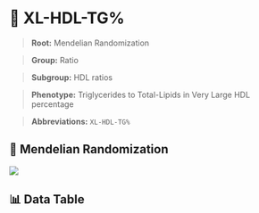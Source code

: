 # 🧪 XL-HDL-TG%

> **Root:** Mendelian Randomization

> **Group:** Ratio  

> **Subgroup:** HDL ratios

> **Phenotype:** Triglycerides to Total-Lipids in Very Large HDL percentage  

> **Abbreviations:** `XL-HDL-TG%`

## 🧬 Mendelian Randomization  

<img src="/MR/Figures/Inverse/XL-HDL-TG%.png"/>


## 📊 Data Table


<CsvTableMRI src="/MR/Data/Inverse/XL-HDL-TG%.csv"/>
